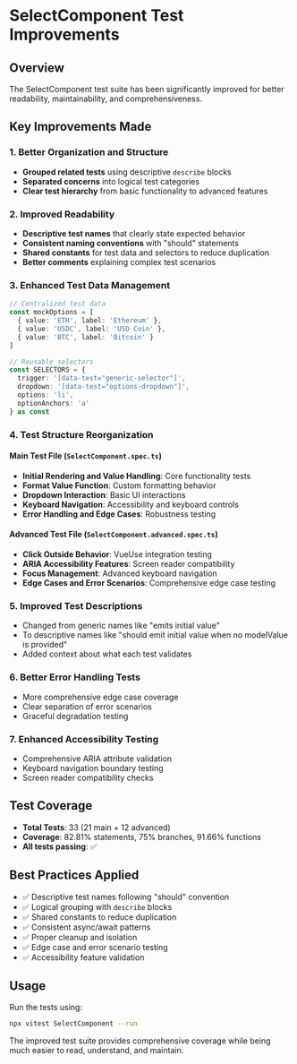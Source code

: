 # SelectComponent Test Improvements

## Overview

The SelectComponent test suite has been significantly improved for better readability, maintainability, and comprehensiveness.

## Key Improvements Made

### 1. **Better Organization and Structure**

- **Grouped related tests** using descriptive `describe` blocks
- **Separated concerns** into logical test categories
- **Clear test hierarchy** from basic functionality to advanced features

### 2. **Improved Readability**

- **Descriptive test names** that clearly state expected behavior
- **Consistent naming conventions** with "should" statements
- **Shared constants** for test data and selectors to reduce duplication
- **Better comments** explaining complex test scenarios

### 3. **Enhanced Test Data Management**

```typescript
// Centralized test data
const mockOptions = [
  { value: 'ETH', label: 'Ethereum' },
  { value: 'USDC', label: 'USD Coin' },
  { value: 'BTC', label: 'Bitcoin' }
]

// Reusable selectors
const SELECTORS = {
  trigger: '[data-test="generic-selector"]',
  dropdown: '[data-test="options-dropdown"]',
  options: 'li',
  optionAnchors: 'a'
} as const
```

### 4. **Test Structure Reorganization**

#### Main Test File (`SelectComponent.spec.ts`)

- **Initial Rendering and Value Handling**: Core functionality tests
- **Format Value Function**: Custom formatting behavior
- **Dropdown Interaction**: Basic UI interactions
- **Keyboard Navigation**: Accessibility and keyboard controls
- **Error Handling and Edge Cases**: Robustness testing

#### Advanced Test File (`SelectComponent.advanced.spec.ts`)

- **Click Outside Behavior**: VueUse integration testing
- **ARIA Accessibility Features**: Screen reader compatibility
- **Focus Management**: Advanced keyboard navigation
- **Edge Cases and Error Scenarios**: Comprehensive edge case testing

### 5. **Improved Test Descriptions**

- Changed from generic names like "emits initial value"
- To descriptive names like "should emit initial value when no modelValue is provided"
- Added context about what each test validates

### 6. **Better Error Handling Tests**

- More comprehensive edge case coverage
- Clear separation of error scenarios
- Graceful degradation testing

### 7. **Enhanced Accessibility Testing**

- Comprehensive ARIA attribute validation
- Keyboard navigation boundary testing
- Screen reader compatibility checks

## Test Coverage

- **Total Tests**: 33 (21 main + 12 advanced)
- **Coverage**: 82.81% statements, 75% branches, 91.66% functions
- **All tests passing**: ✅

## Best Practices Applied

- ✅ Descriptive test names following "should" convention
- ✅ Logical grouping with `describe` blocks
- ✅ Shared constants to reduce duplication
- ✅ Consistent async/await patterns
- ✅ Proper cleanup and isolation
- ✅ Edge case and error scenario testing
- ✅ Accessibility feature validation

## Usage

Run the tests using:

```bash
npx vitest SelectComponent --run
```

The improved test suite provides comprehensive coverage while being much easier to read, understand, and maintain.
